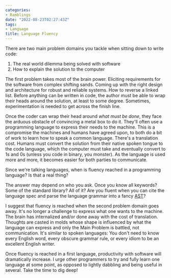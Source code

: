```yaml
---
categories:
- Ramblings
date: "2022-08-23T02:27:43Z"
tags:
- Language
title: Language Fluency
---
```

There are two main problem domains you tackle when sitting down to write code:
1. The real world dilemma being solved with software
2. How to explain the solution to the computer

The first problem takes most of the brain power. Eliciting requirements for the software from complex shifting sands. Coming up with the right design and architecture for robust and reliable systems. How to reverse a linked list. Before anything can be written in code, the author must be able to wrap their heads around the solution, at least to some degree. Sometimes, experimentation is needed to get across the finish line.

Once the coder can wrap their head around *what must be done*, they face the arduous obstacle of convincing a metal box to do it. They'll often use a programming language to express their needs to the machine. This is a compromise the machines and humans have agreed upon, to both do a bit of work to learn how to speak a common language. There's a translation cost. Humans must convert the solution from their native spoken tongue to the code language, which the computer must take and eventually convert to 1s and 0s (unless you code in binary, you monster). As the language is used more and more, it becomes easier for both parties to communicate.

Since we're talking languages, when is fluency reached in a programming language? Is that a real thing?

The answer may depend on who you ask. Once you know all keywords? Some of the standard library? All of it? Are you fluent when you can cite the language spec and parse the language grammar into a fancy [AST](https://en.wikipedia.org/wiki/Abstract_syntax_tree)?

I suggest that fluency is reached when the second problem domain goes away. It's no longer a challenge to express what one wants to the machine. The brain has internalized and/or done away with the cost of translation. Thoughts are casted in molds whose shape is influenced by what the language can express and only the Main Problem is battled, not communication. It's similar to spoken languages: You don't need to know every English word, every obscure grammar rule, or every idiom to be an excellent English writer.

Once fluency is reached in a first language, productivity with software will dramatically increase. I urge other programmers to try and fully learn one language at some point, as opposed to lightly dabbling and being useful in several. Take the time to dig deep!
